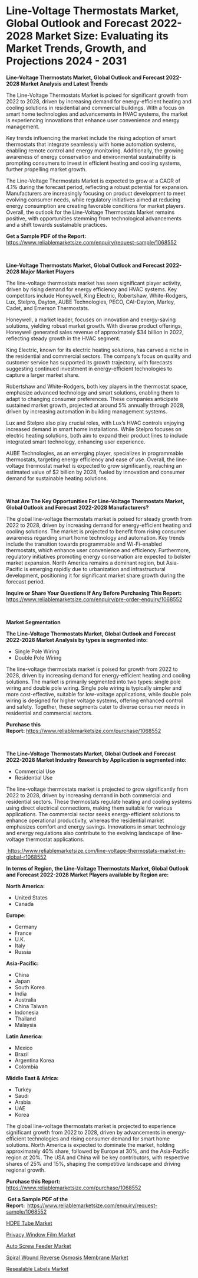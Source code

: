 <p><h1>Line-Voltage Thermostats Market, Global Outlook and Forecast 2022-2028 Market Size: Evaluating its Market Trends, Growth, and Projections 2024 - 2031</h1></p><p><strong>Line-Voltage Thermostats Market, Global Outlook and Forecast 2022-2028 Market Analysis and Latest Trends</strong></p>
<p><p>The Line-Voltage Thermostats Market is poised for significant growth from 2022 to 2028, driven by increasing demand for energy-efficient heating and cooling solutions in residential and commercial buildings. With a focus on smart home technologies and advancements in HVAC systems, the market is experiencing innovations that enhance user convenience and energy management. </p><p>Key trends influencing the market include the rising adoption of smart thermostats that integrate seamlessly with home automation systems, enabling remote control and energy monitoring. Additionally, the growing awareness of energy conservation and environmental sustainability is prompting consumers to invest in efficient heating and cooling systems, further propelling market growth.</p><p>The Line-Voltage Thermostats Market is expected to grow at a CAGR of 4.1% during the forecast period, reflecting a robust potential for expansion. Manufacturers are increasingly focusing on product development to meet evolving consumer needs, while regulatory initiatives aimed at reducing energy consumption are creating favorable conditions for market players. Overall, the outlook for the Line-Voltage Thermostats Market remains positive, with opportunities stemming from technological advancements and a shift towards sustainable practices.</p></p>
<p><strong>Get a Sample PDF of the Report:&nbsp;</strong> <a href="https://www.reliablemarketsize.com/enquiry/request-sample/1068552">https://www.reliablemarketsize.com/enquiry/request-sample/1068552</a></p>
<p>&nbsp;</p>
<p><strong>Line-Voltage Thermostats Market, Global Outlook and Forecast 2022-2028 Major Market Players</strong></p>
<p><p>The line-voltage thermostats market has seen significant player activity, driven by rising demand for energy efficiency and HVAC systems. Key competitors include Honeywell, King Electric, Robertshaw, White-Rodgers, Lux, Stelpro, Dayton, AUBE Technologies, PECO, CAI-Dayton, Marley, Cadet, and Emerson Thermostats.</p><p>Honeywell, a market leader, focuses on innovation and energy-saving solutions, yielding robust market growth. With diverse product offerings, Honeywell generated sales revenue of approximately $34 billion in 2022, reflecting steady growth in the HVAC segment.</p><p>King Electric, known for its electric heating solutions, has carved a niche in the residential and commercial sectors. The company’s focus on quality and customer service has supported its growth trajectory, with forecasts suggesting continued investment in energy-efficient technologies to capture a larger market share.</p><p>Robertshaw and White-Rodgers, both key players in the thermostat space, emphasize advanced technology and smart solutions, enabling them to adapt to changing consumer preferences. These companies anticipate sustained market growth, projected at around 5% annually through 2028, driven by increasing automation in building management systems.</p><p>Lux and Stelpro also play crucial roles, with Lux’s HVAC controls enjoying increased demand in smart home installations. While Stelpro focuses on electric heating solutions, both aim to expand their product lines to include integrated smart technology, enhancing user experience.</p><p>AUBE Technologies, as an emerging player, specializes in programmable thermostats, targeting energy efficiency and ease of use. Overall, the line-voltage thermostat market is expected to grow significantly, reaching an estimated value of $2 billion by 2028, fueled by innovation and consumer demand for sustainable heating solutions.</p></p>
<p>&nbsp;</p>
<p><strong>What Are The Key Opportunities For Line-Voltage Thermostats Market, Global Outlook and Forecast 2022-2028 Manufacturers?</strong></p>
<p><p>The global line-voltage thermostats market is poised for steady growth from 2022 to 2028, driven by increasing demand for energy-efficient heating and cooling solutions. The market is projected to benefit from rising consumer awareness regarding smart home technology and automation. Key trends include the transition towards programmable and Wi-Fi-enabled thermostats, which enhance user convenience and efficiency. Furthermore, regulatory initiatives promoting energy conservation are expected to bolster market expansion. North America remains a dominant region, but Asia-Pacific is emerging rapidly due to urbanization and infrastructural development, positioning it for significant market share growth during the forecast period.</p></p>
<p><strong>Inquire or Share Your Questions If Any Before Purchasing This Report:</strong> <a href="https://www.reliablemarketsize.com/enquiry/pre-order-enquiry/1068552">https://www.reliablemarketsize.com/enquiry/pre-order-enquiry/1068552</a></p>
<p>&nbsp;</p>
<p><strong>Market Segmentation</strong></p>
<p><strong>The Line-Voltage Thermostats Market, Global Outlook and Forecast 2022-2028 Market Analysis by types is segmented into:</strong></p>
<p><ul><li>Single Pole Wiring</li><li>Double Pole Wiring</li></ul></p>
<p><p>The line-voltage thermostats market is poised for growth from 2022 to 2028, driven by increasing demand for energy-efficient heating and cooling solutions. The market is primarily segmented into two types: single pole wiring and double pole wiring. Single pole wiring is typically simpler and more cost-effective, suitable for low-voltage applications, while double pole wiring is designed for higher voltage systems, offering enhanced control and safety. Together, these segments cater to diverse consumer needs in residential and commercial sectors.</p></p>
<p><strong>Purchase this Report:&nbsp;</strong><a href="https://www.reliablemarketsize.com/purchase/1068552">https://www.reliablemarketsize.com/purchase/1068552</a></p>
<p>&nbsp;</p>
<p><strong>The Line-Voltage Thermostats Market, Global Outlook and Forecast 2022-2028 Market Industry Research by Application is segmented into:</strong></p>
<p><ul><li>Commercial Use</li><li>Residential Use</li></ul></p>
<p><p>The line-voltage thermostats market is projected to grow significantly from 2022 to 2028, driven by increasing demand in both commercial and residential sectors. These thermostats regulate heating and cooling systems using direct electrical connections, making them suitable for various applications. The commercial sector seeks energy-efficient solutions to enhance operational productivity, whereas the residential market emphasizes comfort and energy savings. Innovations in smart technology and energy regulations also contribute to the evolving landscape of line-voltage thermostat applications.</p></p>
<p><a href="https://www.reliablemarketsize.com/line-voltage-thermostats-market-in-global-r1068552">&nbsp;https://www.reliablemarketsize.com/line-voltage-thermostats-market-in-global-r1068552</a></p>
<p><strong>In terms of Region, the Line-Voltage Thermostats Market, Global Outlook and Forecast 2022-2028 Market Players available by Region are:</strong></p>
<p>
    <p> <strong> North America: </strong>
        <ul>
            <li>United States</li>
            <li>Canada</li>
        </ul>
        </p> 
    <p> <strong> Europe: </strong>
        <ul>
            <li>Germany</li>
            <li>France</li>
            <li>U.K.</li>
            <li>Italy</li>
            <li>Russia</li>
        </ul>
        </p> 
    <p> <strong> Asia-Pacific: </strong>
        <ul>
            <li>China</li>
            <li>Japan</li>
            <li>South Korea</li>
            <li>India</li>
            <li>Australia</li>
            <li>China Taiwan</li>
            <li>Indonesia</li>
            <li>Thailand</li>
            <li>Malaysia</li>
        </ul>
        </p> 
    <p> <strong> Latin America: </strong>
        <ul>
            <li>Mexico</li>
            <li>Brazil</li>
            <li>Argentina Korea</li>
            <li>Colombia</li>
        </ul>
        </p> 
    <p> <strong> Middle East & Africa: </strong>
        <ul>
            <li>Turkey</li>
            <li>Saudi</li>
            <li>Arabia</li>
            <li>UAE</li>
            <li>Korea</li>
        </ul>
    </p>
    </p>
<p><p>The global line-voltage thermostats market is projected to experience significant growth from 2022 to 2028, driven by advancements in energy-efficient technologies and rising consumer demand for smart home solutions. North America is expected to dominate the market, holding approximately 40% share, followed by Europe at 30%, and the Asia-Pacific region at 20%. The USA and China will be key contributors, with respective shares of 25% and 15%, shaping the competitive landscape and driving regional growth.</p></p>
<p><strong>Purchase this Report: </strong><a href="https://www.reliablemarketsize.com/purchase/1068552">https://www.reliablemarketsize.com/purchase/1068552</a></p>
<p>&nbsp;<strong>Get a Sample PDF of the Report:&nbsp;&nbsp;</strong><a href="https://www.reliablemarketsize.com/enquiry/request-sample/1068552">https://www.reliablemarketsize.com/enquiry/request-sample/1068552</a></p>
<p><strong></strong></p>
<p><p><a href="https://www.linkedin.com/pulse/insights-hdpe-tube-industry-market-financial-status-size-revenue-2iwrf?trackingId=wJ4r4asARQWCF62Ceq4cbQ%3D%3D">HDPE Tube Market</a></p><p><a href="https://www.linkedin.com/pulse/privacy-window-film-market-industry-trends-forecast-period-from-mqlnf?trackingId=Vly15CmfSyeHhdJi7Q7%2BDQ%3D%3D">Privacy Window Film Market</a></p><p><a href="https://medium.com/@colin.dunca43545/the-auto-screw-feeder-market-decisions-are-mostly-driven-by-resource-optimization-and-6b2928974c68">Auto Screw Feeder Market</a></p><p><a href="https://issuu.com/reportprime-2/docs/spiral-wound-reverse-osmosis-membra_b082fe8bed430e">Spiral Wound Reverse Osmosis Membrane Market</a></p><p><a href="https://medium.com/@boboko938_76821/the-market-study-covers-the-resealable-labels-market-across-various-segments-c067af351baf">Resealable Labels Market</a></p></p>
